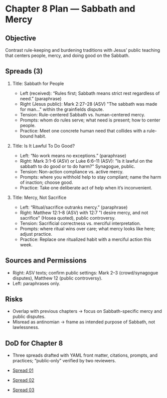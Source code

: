 # Chapter 8 Plan — Sabbath and Mercy

## Objective
Contrast rule-keeping and burdening traditions with Jesus’ public teaching that centers people, mercy, and doing good on the Sabbath.

## Spreads (3)
1. Title: Sabbath for People
   - Left (received): “Rules first; Sabbath means strict rest regardless of need.” (paraphrase)
   - Right (Jesus public): Mark 2:27–28 (ASV) "The sabbath was made for man…" within the grainfields dispute.
   - Tension: Rule-centered Sabbath vs. human-centered mercy.
   - Prompts: whom do rules serve; what need is present; how to center people.
   - Practice: Meet one concrete human need that collides with a rule-bound habit.

2. Title: Is It Lawful To Do Good?
   - Left: “No work means no exceptions.” (paraphrase)
   - Right: Mark 3:1–6 (ASV) or Luke 6:6–11 (ASV): "Is it lawful on the sabbath to do good or to do harm?" Synagogue, public.
   - Tension: Non-action compliance vs. active mercy.
   - Prompts: where you withhold help to stay compliant; name the harm of inaction; choose good.
   - Practice: Take one deliberate act of help when it’s inconvenient.

3. Title: Mercy, Not Sacrifice
   - Left: “Ritual/sacrifice outranks mercy.” (paraphrase)
   - Right: Matthew 12:1–8 (ASV) with 12:7 "I desire mercy, and not sacrifice" (Hosea quoted), public controversy.
   - Tension: Sacrificial correctness vs. merciful interpretation.
   - Prompts: where ritual wins over care; what mercy looks like here; adjust practice.
   - Practice: Replace one ritualized habit with a merciful action this week.

## Sources and Permissions
- Right: ASV texts; confirm public settings: Mark 2–3 (crowd/synagogue disputes), Matthew 12 (public controversy).
- Left: paraphrases only.

## Risks
- Overlap with previous chapters → focus on Sabbath-specific mercy and public disputes.
- Misread as antinomian → frame as intended purpose of Sabbath, not lawlessness.

## DoD for Chapter 8
- Three spreads drafted with YAML front matter, citations, prompts, and practices; “public‑only” verified by two reviewers.

- [Spread 01](../manuscript/CHAPTER_08/SPREAD_01.md)
- [Spread 02](../manuscript/CHAPTER_08/SPREAD_02.md)
- [Spread 03](../manuscript/CHAPTER_08/SPREAD_03.md)
